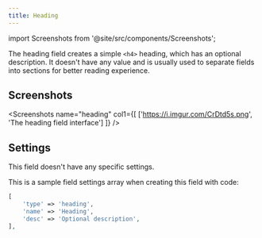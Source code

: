 ```yaml
---
title: Heading
---
```


import Screenshots from '@site/src/components/Screenshots';

The heading field creates a simple `<h4>` heading, which has an optional description. It doesn't have any value and is usually used to separate fields into sections for better reading experience.

## Screenshots

<Screenshots name="heading" col1={[
    ['https://i.imgur.com/CrDtd5s.png', 'The heading field interface']
]} />

## Settings

This field doesn't have any specific settings.

This is a sample field settings array when creating this field with code:

```php
[
    'type' => 'heading',
    'name' => 'Heading',
    'desc' => 'Optional description',
],
```
